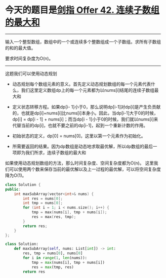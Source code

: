 # 今天的题目是[剑指 Offer 42. 连续子数组的最大和](https://leetcode-cn.com/problems/lian-xu-zi-shu-zu-de-zui-da-he-lcof/)

---

输入一个整型数组，数组中的一个或连续多个整数组成一个子数组。求所有子数组的和的最大值。

要求时间复杂度为O(n)。

---

这题我们可以使用动态规划

- 动态规划每个数组元素的意义。首先定义动态规划数组的每一个元素代表什么，我们这里定义数组dp上的每一个元素都为以nums[i]结尾的连续子数组最大和

- 定义状态转移方程。如果dp[i-  1]小于0，那么说明dp[i-1]对dp[i]是产生负贡献的，也就是dp[i]+nums[i]比nums[i]本身小。因此，当dp[i-1]大于0的时候，dp[i] = dp[i - 1] + nums[i]；而当dp[i - 1]小于0的时候，我们就以nums[i]来代替当前的dp[i]，也就不要之前的dp[i-1]，起到一个重新计数的作用。

- 初始状态的定义，dp[0] = nums[0]，这里以第一个元素作为初始化。

- 所需要返回的结果。因为dp数组是动态地求取最优解，所以dp数组的最后一项即为我们所求，连续子数组的最大和

如果使用动态规划数组的方法，那么时间复杂度、空间复杂度都为O(n)。
这里我们可以使用两个数来保存当前的最优解以及上一过程的最优解，可以将空间复杂度降为O(1)。

```cpp
class Solution {
public:
    int maxSubArray(vector<int>& nums) {
        int res = nums[0];
        int tmp = nums[0];
        for (int i = 1; i < nums.size(); i++) {
            tmp = max(nums[i], tmp + nums[i]);
            res = max(res, tmp);
        }
        return res;
    }
};
```



```python
class Solution:
    def maxSubArray(self, nums: List[int]) -> int:
        res, tmp = nums[0], nums[0]
        for i in range(1, len(nums)):
            tmp = max(nums[i], tmp + nums[i])
            res = max(tmp, res)
        return res
```


